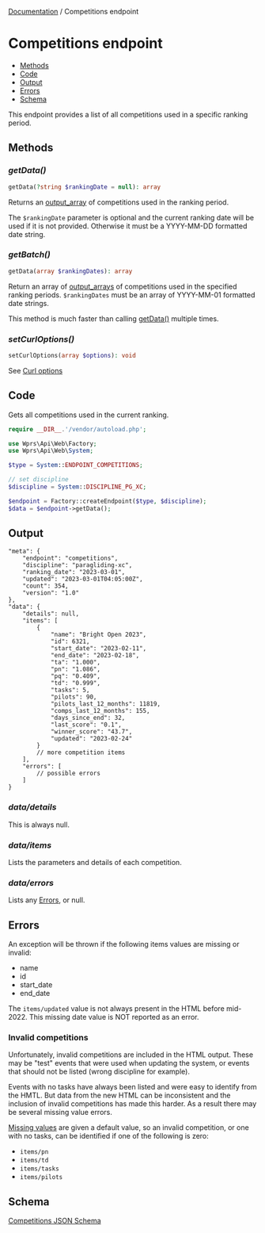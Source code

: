 [Documentation][docs] / Competitions endpoint

# Competitions endpoint

* [Methods](#methods)
* [Code](#code)
* [Output](#output)
* [Errors](#errors)
* [Schema](#schema)

This endpoint provides a list of all competitions used in a specific ranking period.

## Methods

### _getData()_

```php
getData(?string $rankingDate = null): array
```

Returns an [output_array][output] of competitions used in the ranking period.

The `$rankingDate` parameter is optional and the current ranking date will be used if it is not
provided. Otherwise it must be a YYYY-MM-DD formatted date string.

### _getBatch()_

```php
getData(array $rankingDates): array
```

Return an array of [output_arrays][output] of competitions used in the specified ranking periods.
`$rankingDates` must be an array of YYYY-MM-01 formatted date strings.

This method is much faster than calling [getData()](#getdata) multiple times.

### _setCurlOptions()_

```php
setCurlOptions(array $options): void
```

See [Curl options][options]

## Code
Gets all competitions used in the current ranking.

```php
require __DIR__.'/vendor/autoload.php';

use Wprs\Api\Web\Factory;
use Wprs\Api\Web\System;

$type = System::ENDPOINT_COMPETITIONS;

// set discipline
$discipline = System::DISCIPLINE_PG_XC;

$endpoint = Factory::createEndpoint($type, $discipline);
$data = $endpoint->getData();
```

## Output

```jsonc
"meta": {
    "endpoint": "competitions",
    "discipline": "paragliding-xc",
    "ranking_date": "2023-03-01",
    "updated": "2023-03-01T04:05:00Z",
    "count": 354,
    "version": "1.0"
},
"data": {
    "details": null,
    "items": [
        {
            "name": "Bright Open 2023",
            "id": 6321,
            "start_date": "2023-02-11",
            "end_date": "2023-02-18",
            "ta": "1.000",
            "pn": "1.086",
            "pq": "0.409",
            "td": "0.999",
            "tasks": 5,
            "pilots": 90,
            "pilots_last_12_months": 11819,
            "comps_last_12_months": 155,
            "days_since_end": 32,
            "last_score": "0.1",
            "winner_score": "43.7",
            "updated": "2023-02-24"
        }
        // more competition items
    ],
    "errors": [
        // possible errors
    ]
}
```
### _data/details_
This is always null.

### _data/items_
Lists the parameters and details of each competition.

### _data/errors_
Lists any [Errors](#errors), or null.

## Errors

An exception will be thrown if the following items values are missing or invalid:

* name
* id
* start_date
* end_date

The `items/updated` value is not always present in the HTML before mid-2022. This missing date value
is NOT reported as an error.

### Invalid competitions
Unfortunately, invalid competitions are included in the HTML output. These may be "test" events
that were used when updating the system, or events that should not be listed (wrong discipline for
example).

Events with no tasks have always been listed and were easy to identify from the HMTL. But data from
the new HTML can be inconsistent and the inclusion of invalid competitions has made this harder.
As a result there may be several missing value errors.

[Missing values][missing] are given a default value, so an invalid competition, or one with no
tasks, can be identified if one of the following is zero:

* `items/pn`
* `items/td`
* `items/tasks`
* `items/pilots`

## Schema

[Competitions JSON Schema](../res/competitions-schema.json)

[docs]: 00-intro.md
[options]: 00-intro.md#curl-options
[output]: output.md#output-data
[missing]: output.md#missing-values
